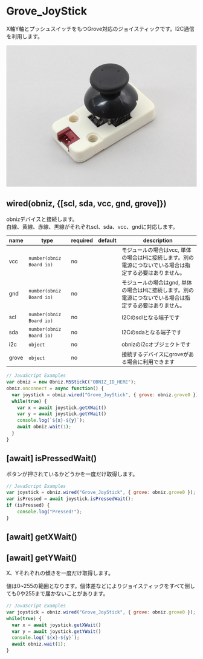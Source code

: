 # Grove_JoyStick

X軸Y軸とプッシュスイッチをもつGrove対応のジョイスティックです。I2C通信を利用します。

![](./image.jpg)

## wired(obniz, {[scl, sda, vcc, gnd, grove]})
obnizデバイスと接続します。  
白線、黄線、赤線、黒線がそれぞれscl、sda、vcc、gndに対応します。  

name | type | required | default | description
--- | --- | --- | --- | ---
vcc | `number(obniz Board io)` | no |  &nbsp; | モジュールの場合はvcc, 単体の場合はHに接続します。別の電源につないでいる場合は指定する必要はありません。
gnd | `number(obniz Board io)` | no |  &nbsp; | モジュールの場合はgnd, 単体の場合はHに接続します。別の電源につないでいる場合は指定する必要はありません。
scl | `number(obniz Board io)` | no |  &nbsp; | I2Cのsclとなる端子です
sda | `number(obniz Board io)` | no | &nbsp;  | I2Cのsdaとなる端子です
i2c | `object` | no | &nbsp;  | obnizのi2cオブジェクトです
grove | `object` | no | &nbsp;  | 接続するデバイスにgroveがある場合に利用できます

```javascript
// JavaScript Examples
var obniz = new Obniz.M5StickC("OBNIZ_ID_HERE");
obniz.onconnect = async function() {
  var joystick = obniz.wired("Grove_JoyStick", { grove: obniz.grove0 });
  while(true) {
    var x = await joystick.getXWait()
    var y = await joystick.getYWait()
    console.log(`${x}-${y}`);
    await obniz.wait(1);
  }
}
```


## [await] isPressedWait()
ボタンが押されているかどうかを一度だけ取得します。  

```javascript
// JavaScript Examples
var joystick = obniz.wired("Grove_JoyStick", { grove: obniz.grove0 });
var isPressed = await joystick.isPressedWait();
if (isPressed) {
    console.log("Pressed!");
}
```


## [await] getXWait()
## [await] getYWait()

X、Yそれぞれの傾きを一度だけ取得します。

値は0~255の範囲となります。個体差などによりジョイスティックをすべて倒しても0や255まで届かないことがあります。

```javascript
// JavaScript Examples
var joystick = obniz.wired("Grove_JoyStick", { grove: obniz.grove0 });
while(true) {
  var x = await joystick.getXWait()
  var y = await joystick.getYWait()
  console.log(`${x}-${y}`);
  await obniz.wait(1);
}
```